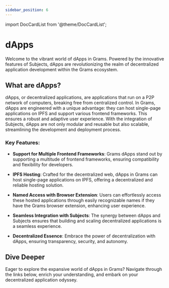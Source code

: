 ```yaml
---
sidebar_position: 6
---
```


import DocCardList from '@theme/DocCardList';

# dApps

Welcome to the vibrant world of dApps in Grams. Powered by the innovative features of Subjects, dApps are revolutionizing the realm of decentralized application development within the Grams ecosystem.

## What are dApps?

dApps, or decentralized applications, are applications that run on a P2P network of computers, breaking free from centralized control. In Grams, dApps are engineered with a unique advantage: they can host single-page applications on IPFS and support various frontend frameworks. This ensures a robust and adaptive user experience. With the integration of Subjects, dApps are not only modular and reusable but also scalable, streamlining the development and deployment process.

### Key Features:

- **Support for Multiple Frontend Frameworks**: Grams dApps stand out by supporting a multitude of frontend frameworks, ensuring compatibility and flexibility for developers.

- **IPFS Hosting**: Crafted for the decentralized web, dApps in Grams can host single-page applications on IPFS, offering a decentralized and reliable hosting solution.

- **Named Access with Browser Extension**: Users can effortlessly access these hosted applications through easily recognizable names if they have the Grams browser extension, enhancing user experience.

- **Seamless Integration with Subjects**: The synergy between dApps and Subjects ensures that building and scaling decentralized applications is a seamless experience.

- **Decentralized Essence**: Embrace the power of decentralization with dApps, ensuring transparency, security, and autonomy.

## Dive Deeper

Eager to explore the expansive world of dApps in Grams? Navigate through the links below, enrich your understanding, and embark on your decentralized application odyssey.

<DocCardList />
